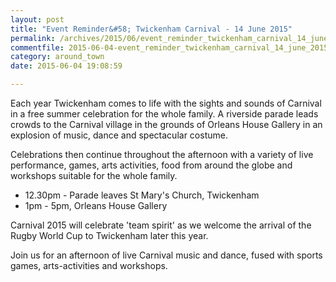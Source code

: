 ```yaml
---
layout: post
title: "Event Reminder&#58; Twickenham Carnival - 14 June 2015"
permalink: /archives/2015/06/event_reminder_twickenham_carnival_14_june_2015.html
commentfile: 2015-06-04-event_reminder_twickenham_carnival_14_june_2015
category: around_town
date: 2015-06-04 19:08:59

---
```


Each year Twickenham comes to life with the sights and sounds of Carnival in a free summer celebration for the whole family. A riverside parade leads crowds to the Carnival village in the grounds of Orleans House Gallery in an explosion of music, dance and spectacular costume.

Celebrations then continue throughout the afternoon with a variety of live performance, games, arts activities, food from around the globe and workshops suitable for the whole family.

-   12.30pm - Parade leaves St Mary's Church, Twickenham
-   1pm - 5pm, Orleans House Gallery

Carnival 2015 will celebrate 'team spirit' as we welcome the arrival of the Rugby World Cup to Twickenham later this year.

Join us for an afternoon of live Carnival music and dance, fused with sports games, arts-activities and workshops.

